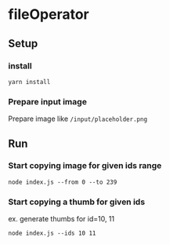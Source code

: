 # fileOperator
## Setup
### install
```
yarn install
```

### Prepare input image
Prepare image like `/input/placeholder.png`

## Run
### Start copying image for given ids range
```
node index.js --from 0 --to 239
```

### Start copying a thumb for given ids
ex. generate thumbs for id=10, 11
```
node index.js --ids 10 11
```